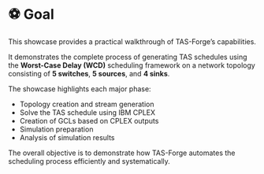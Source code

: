 # ⚽ Goal
This showcase provides a practical walkthrough of TAS-Forge’s capabilities.

It demonstrates the complete process of generating TAS schedules using the **Worst-Case Delay (WCD)** scheduling framework on a network topology consisting of **5 switches**, **5 sources**, and **4 sinks**.

The showcase highlights each major phase: 
- Topology creation and stream generation
- Solve the TAS schedule using IBM CPLEX
- Creation of GCLs based on CPLEX outputs
- Simulation preparation
- Analysis of simulation results

The overall objective is to demonstrate how TAS-Forge automates the scheduling process efficiently and systematically. 


